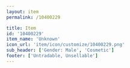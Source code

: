 ```yaml
---
layout: item
permalink: /10400229

title: Item
id: '10400229'
item_name: 'Unknown'
icon_url: 'item/icon/customize/10400229.png'
sub_header: ['Gender: Male', 'Cosmetic']
footer: ['Untradable, Unsellable']
---
```

